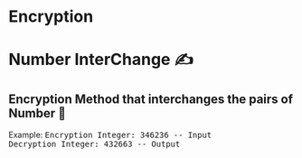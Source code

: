 # Encryption

# Number InterChange ✍

<h2>Encryption Method that interchanges the pairs of Number 🧾</h2> 

Example:
<samp> Encryption Integer: 346236 -- Input</samp><br/>
<samp> Decryption Integer: 432663 -- Output</samp>
